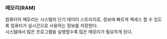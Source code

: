 ### 메모리(RAM)

컴퓨터의 메모리는 시스템의 단기 데이터 스토리지로, 정보에 빠르게 액세스 할 수 있도록 컴퓨터가 실시간으로 사용하는 정보를 저장한다.   
시스템에서 많은 프로그램을 실행할수록 많은 메모리가 필요하게 된다.